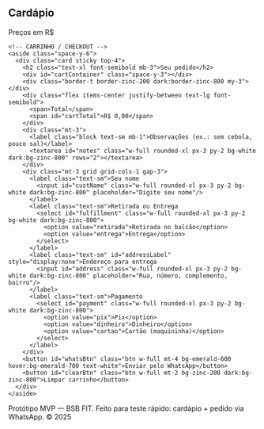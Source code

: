<!DOCTYPE html>
<html lang="pt-br">
<head>
  <meta charset="UTF-8" />
  <meta name="viewport" content="width=device-width, initial-scale=1" />
  <title>Delícias da Narf - Pedido WhatsApp (MVP)</title>
  <!-- Tailwind CDN para estilização rápida -->
  <script src="https://cdn.tailwindcss.com"></script>
  <meta name="color-scheme" content="light dark">
  <style>
    :root { color-scheme: light dark; }
    .btn { @apply px-4 py-2 rounded-2xl shadow font-medium; }
    .card { @apply rounded-2xl shadow p-4 bg-white/70 dark:bg-zinc-900/70; backdrop-filter: blur(6px); }
  </style>
</head>
<body class="min-h-screen bg-gradient-to-br from-emerald-50 to-emerald-100 dark:from-zinc-900 dark:to-zinc-950 text-zinc-900 dark:text-zinc-100">
  <!--
    ⚙️ COMO CONFIGURAR EM 1 MINUTO
    1) Troque o número do WhatsApp na constante OWNER_PHONE (somente dígitos c/ DDI, ex: 5561999999999).
    2) Edite o MENU com seus itens, preços, categorias e opcionais.
    3) Publique o arquivo em Vercel / GitHub Pages ou abra localmente no navegador e teste.

    ➕ Recursos do MVP
    - Cardápio com categorias.
    - Carrinho com total e observações.
    - Coleta de nome, tipo (retirada/entrega), endereço (se entrega) e forma de pagamento.
    - Gera mensagem e abre WhatsApp já preenchido.
  -->

  <header class="max-w-6xl mx-auto px-4 pt-6 pb-2">
    <div class="flex items-center justify-between gap-3">
      <div class="flex items-center gap-3">
        <img src="" id="brandLogo" alt="Logo Delícias da Narf" class="w-10 h-10 rounded-full object-cover ring-1 ring-black/10 hidden"/>
        <h1 class="text-2xl md:text-3xl font-bold">Delícias da Narf — Pedidos</h1>
      </div>
      <a id="qrLink" href="#" class="text-sm underline opacity-80">Gerar QR do Cardápio</a>
    </div>
    <p class="opacity-80 text-sm md:text-base">Faça seu pedido pelo WhatsApp. Escolha os itens, revise no carrinho e clique em “Enviar pelo WhatsApp”.</p>
  </header>

  <main class="max-w-6xl mx-auto px-4 py-4 grid md:grid-cols-3 gap-6">
    <!-- CATEGORIAS + ITENS -->
    <section class="md:col-span-2 space-y-6">
      <div class="card">
        <div class="flex items-center justify-between">
          <h2 class="text-xl font-semibold">Cardápio</h2>
          <div class="text-sm opacity-70">Preços em R$</div>
        </div>
        <div id="menuContainer" class="mt-4 space-y-6"></div>
      </div>
    </section>

    <!-- CARRINHO / CHECKOUT -->
    <aside class="space-y-6">
      <div class="card sticky top-4">
        <h2 class="text-xl font-semibold mb-3">Seu pedido</h2>
        <div id="cartContainer" class="space-y-3"></div>
        <div class="border-t border-zinc-200 dark:border-zinc-800 my-3"></div>
        <div class="flex items-center justify-between text-lg font-semibold">
          <span>Total</span>
          <span id="cartTotal">R$ 0,00</span>
        </div>
        <div class="mt-3">
          <label class="block text-sm mb-1">Observações (ex.: sem cebola, pouco sal)</label>
          <textarea id="notes" class="w-full rounded-xl px-3 py-2 bg-white dark:bg-zinc-800" rows="2"></textarea>
        </div>
        <div class="mt-3 grid grid-cols-1 gap-3">
          <label class="text-sm">Seu nome
            <input id="custName" class="w-full rounded-xl px-3 py-2 bg-white dark:bg-zinc-800" placeholder="Digite seu nome"/>
          </label>
          <label class="text-sm">Retirada ou Entrega
            <select id="fulfillment" class="w-full rounded-xl px-3 py-2 bg-white dark:bg-zinc-800">
              <option value="retirada">Retirada no balcão</option>
              <option value="entrega">Entrega</option>
            </select>
          </label>
          <label class="text-sm" id="addressLabel" style="display:none">Endereço para entrega
            <input id="address" class="w-full rounded-xl px-3 py-2 bg-white dark:bg-zinc-800" placeholder="Rua, número, complemento, bairro"/>
          </label>
          <label class="text-sm">Pagamento
            <select id="payment" class="w-full rounded-xl px-3 py-2 bg-white dark:bg-zinc-800">
              <option value="pix">Pix</option>
              <option value="dinheiro">Dinheiro</option>
              <option value="cartao">Cartão (maquininha)</option>
            </select>
          </label>
        </div>
        <button id="whatsBtn" class="btn w-full mt-4 bg-emerald-600 hover:bg-emerald-700 text-white">Enviar pelo WhatsApp</button>
        <button id="clearBtn" class="btn w-full mt-2 bg-zinc-200 dark:bg-zinc-800">Limpar carrinho</button>
      </div>
    </aside>
  </main>

  <footer class="max-w-6xl mx-auto px-4 pb-8 text-xs opacity-70">
    <p>Protótipo MVP — BSB FIT. Feito para teste rápido: cardápio + pedido via WhatsApp. © 2025</p>
  </footer>

  <script>
    // =============================
    // CONFIGURAÇÕES RÁPIDAS
    // =============================
    const OWNER_PHONE = "5561999999999"; // TODO: troque para seu número do WhatsApp (DDI + DDD + número)

    // Taxa de entrega padrão (pode evoluir por CEP/raio)
    const DELIVERY_FEE = 0; // R$ (ajuste se cobrar entrega)  // R$

    // Cardápio: edite como quiser
    const MENU = [
      {
        category: "Marmitas",
        items: [
          { id: "marmita-p", name: "Marmita P", price: 16.90, desc: "Escolha 1 carne.", options: [
            { id: "carne", label: "Carne", type: "single", required: true, choices: [
              { id: "frango", label: "Filé de frango", price: 0 },
              { id: "bisteca", label: "Bisteca suína", price: 0 },
              { id: "linguica", label: "Linguíça suína", price: 0 }
            ]}
          ]},
          { id: "marmita-g", name: "Marmita G", price: 22.00, desc: "Escolha 1 carne.", options: [
            { id: "carne", label: "Carne", type: "single", required: true, choices: [
              { id: "frango", label: "Filé de frango", price: 0 },
              { id: "bisteca", label: "Bisteca suína", price: 0 },
              { id: "linguica-assada", label: "Linguíça assada", price: 0 },
              { id: "carne-panela", label: "Carne de panela", price: 0 },
              { id: "churrasco", label: "Churrasco", price: 0 },
              { id: "feijoada", label: "Feijoada", price: 0 }
            ]}
          ]},
          { id: "marmita-g-mista", name: "Marmita G (Mista)", price: 25.00, desc: "Escolha 2 carnes.", options: [
            { id: "carne1", label: "Carne 1", type: "single", required: true, choices: [
              { id: "frango", label: "Filé de frango", price: 0 },
              { id: "bisteca", label: "Bisteca suína", price: 0 },
              { id: "linguica-assada", label: "Linguíça assada", price: 0 },
              { id: "carne-panela", label: "Carne de panela", price: 0 },
              { id: "churrasco", label: "Churrasco", price: 0 },
              { id: "feijoada", label: "Feijoada", price: 0 }
            ]},
            { id: "carne2", label: "Carne 2", type: "single", required: true, choices: [
              { id: "frango", label: "Filé de frango", price: 0 },
              { id: "bisteca", label: "Bisteca suína", price: 0 },
              { id: "linguica-assada", label: "Linguíça assada", price: 0 },
              { id: "carne-panela", label: "Carne de panela", price: 0 },
              { id: "churrasco", label: "Churrasco", price: 0 },
              { id: "feijoada", label: "Feijoada", price: 0 }
            ]}
          ]}
        ]
      }
    ];

    // =============================
    // ESTADO
    // =============================
    const state = {
      cart: [] // {id, name, basePrice, qty, options: [{groupId, choiceId, label, price}]}
    };

    // =============================
    // HELPERS
    // =============================
    const fmt = (n) => n.toLocaleString('pt-BR', { minimumFractionDigits: 2, maximumFractionDigits: 2 });

    function renderMenu() {
      const container = document.getElementById('menuContainer');
      container.innerHTML = '';
      MENU.forEach(block => {
        const section = document.createElement('div');
        section.innerHTML = `
          <h3 class="text-lg font-semibold mb-2">${block.category}</h3>
          <div class="grid md:grid-cols-2 gap-3" id="cat-${block.category}"></div>
        `;
        container.appendChild(section);

        const catGrid = section.querySelector(`#cat-${CSS.escape(block.category)}`);
        block.items.forEach(item => {
          const card = document.createElement('div');
          card.className = 'border border-zinc-200 dark:border-zinc-800 rounded-2xl p-3';
          card.innerHTML = `
            <div class="flex items-start justify-between gap-2">
              <div>
                <div class="font-medium">${item.name}</div>
                <div class="text-sm opacity-70">${item.desc || ''}</div>
                <div class="mt-1 font-semibold">R$ ${fmt(item.price)}</div>
              </div>
            </div>
            <div class="mt-2 space-y-2" id="opts-${item.id}"></div>
            <div class="mt-3 flex items-center gap-2">
              <button data-add="${item.id}" class="btn bg-emerald-600 hover:bg-emerald-700 text-white">Adicionar</button>
              <input type="number" min="1" value="1" class="w-16 px-2 py-1 rounded-xl bg-white dark:bg-zinc-800" id="qty-${item.id}"/>
            </div>
          `;
          catGrid.appendChild(card);

          // opções
          const optsWrap = card.querySelector(`#opts-${item.id}`);
          (item.options || []).forEach(group => {
            const optDiv = document.createElement('div');
            optDiv.innerHTML = `<label class="text-sm font-medium">${group.label}</label>`;
            const select = document.createElement('select');
            select.className = 'w-full rounded-xl px-3 py-2 bg-white dark:bg-zinc-800';
            select.dataset.groupId = group.id;
            group.choices.forEach(ch => {
              const o = document.createElement('option');
              o.value = ch.id;
              o.textContent = `${ch.label}${ch.price ? ` (+R$ ${fmt(ch.price)})` : ''}`;
              optDiv.appendChild(select);
              select.appendChild(o);
            });
            optsWrap.appendChild(optDiv);
          });

          // botão adicionar
          card.querySelector(`[data-add="${item.id}"]`).addEventListener('click', () => {
            const qty = Math.max(1, parseInt(card.querySelector(`#qty-${item.id}`).value || '1', 10));
            const chosen = [];
            optsWrap.querySelectorAll('select').forEach(sel => {
              const group = (item.options || []).find(g => g.id === sel.dataset.groupId);
              const choice = group.choices.find(c => c.id === sel.value);
              if (choice) {
                chosen.push({ groupId: group.id, choiceId: choice.id, label: `${group.label}: ${choice.label}` , price: Number(choice.price || 0) });
              }
            });
            addToCart({ id: item.id, name: item.name, basePrice: item.price, qty, options: chosen });
          });
        });
      });
    }

    function addToCart(entry) {
      // Se já existir o mesmo item com mesmas opções, agrupa
      const key = entry.id + '|' + (entry.options || []).map(o => `${o.groupId}:${o.choiceId}`).sort().join(',');
      const found = state.cart.find(c => c.key === key);
      if (found) {
        found.qty += entry.qty;
      } else {
        state.cart.push({ key, ...entry });
      }
      renderCart();
    }

    function removeFromCart(key) {
      state.cart = state.cart.filter(c => c.key !== key);
      renderCart();
    }

    function calcTotal() {
      const subtotal = state.cart.reduce((acc, item) => acc + (item.basePrice + (item.options||[]).reduce((a,b)=>a+b.price,0)) * item.qty, 0);
      const fulfillment = document.getElementById('fulfillment').value;
      const delivery = fulfillment === 'entrega' ? DELIVERY_FEE : 0;
      return { subtotal, delivery, total: subtotal + delivery };
    }

    function renderCart() {
      const wrap = document.getElementById('cartContainer');
      wrap.innerHTML = '';
      if (state.cart.length === 0) {
        wrap.innerHTML = '<div class="opacity-70 text-sm">Seu carrinho está vazio.</div>';
      } else {
        state.cart.forEach(item => {
          const li = document.createElement('div');
          const optsText = (item.options||[]).map(o => o.label).join(' • ');
          const unit = item.basePrice + (item.options||[]).reduce((a,b)=>a+b.price,0);
          li.className = 'flex items-start justify-between gap-3 border border-zinc-200 dark:border-zinc-800 rounded-xl p-2';
          li.innerHTML = `
            <div>
              <div class="font-medium">${item.qty}× ${item.name}</div>
              ${optsText ? `<div class="text-xs opacity-70">${optsText}</div>` : ''}
              <div class="text-sm opacity-80">R$ ${fmt(unit)} un.</div>
            </div>
            <div class="text-right">
              <div class="font-semibold">R$ ${fmt(unit * item.qty)}</div>
              <button class="text-xs underline opacity-70 mt-1" data-remove="${item.key}">remover</button>
            </div>
          `;
          wrap.appendChild(li);
        });
      }
      const totals = calcTotal();
      document.getElementById('cartTotal').textContent = `R$ ${fmt(totals.total)}`;
    }

    function buildWhatsMessage() {
      const name = (document.getElementById('custName').value || '').trim();
      const notes = (document.getElementById('notes').value || '').trim();
      const fulfillment = document.getElementById('fulfillment').value;
      const address = (document.getElementById('address').value || '').trim();
      const payment = document.getElementById('payment').value;
      const totals = calcTotal();

      const lines = [];
      lines.push(`*Novo pedido — Delícias da Narf*`);
      if (name) lines.push(`Cliente: ${name}`);
      lines.push('');
      state.cart.forEach(item => {
        const opts = (item.options||[]).map(o => o.label).join(' • ');
        const unit = item.basePrice + (item.options||[]).reduce((a,b)=>a+b.price,0);
        lines.push(`• ${item.qty}× ${item.name} — R$ ${fmt(unit * item.qty)}${opts ? ` ( ${opts} )` : ''}`);
      });
      lines.push('');
      lines.push(`Subtotal: R$ ${fmt(totals.subtotal)}`);
      if (fulfillment === 'entrega') lines.push(`Entrega: R$ ${fmt(totals.delivery)}`);
      lines.push(`Total: *R$ ${fmt(totals.total)}*`);
      lines.push('');
      lines.push(`Atendimento: ${fulfillment === 'entrega' ? 'Entrega' : 'Retirada'}`);
      if (fulfillment === 'entrega' && address) lines.push(`Endereço: ${address}`);
      lines.push(`Pagamento: ${payment.toUpperCase()}`);
      if (notes) { lines.push(''); lines.push(`Obs.: ${notes}`); }
      lines.push('');
      lines.push('Confirma por favor? ✅');

      return lines.join('\n');
    }

    function openWhats() {
      if (state.cart.length === 0) {
        alert('Seu carrinho está vazio. Adicione itens antes de enviar.');
        return;
      }
      const msg = buildWhatsMessage();
      const url = `https://wa.me/${OWNER_PHONE}?text=${encodeURIComponent(msg)}`;
      window.open(url, '_blank');
    }

    // Eventos UI básicos
    document.getElementById('whatsBtn').addEventListener('click', openWhats);
    document.getElementById('clearBtn').addEventListener('click', () => { state.cart = []; renderCart(); });

    document.getElementById('fulfillment').addEventListener('change', (e) => {
      const showAddr = e.target.value === 'entrega';
      document.getElementById('addressLabel').style.display = showAddr ? 'block' : 'none';
      renderCart();
    });

    // Link para QR do cardápio (usa o próprio URL da página)
    document.getElementById('qrLink').addEventListener('click', (e) => {
      e.preventDefault();
      const pageUrl = location.href;
      const qrApi = `https://api.qrserver.com/v1/create-qr-code/?size=300x300&data=${encodeURIComponent(pageUrl)}`;
      const w = window.open('', 'qr');
      w.document.write(`<title>QR do Cardápio</title><img alt='QR' src='${qrApi}' style='display:block;margin:24px auto;border-radius:16px;box-shadow:0 10px 30px rgba(0,0,0,.1)'/><p style='text-align:center;font-family:sans-serif'>Escaneie para abrir o cardápio</p>`);
    });

    // Inicialização
    renderMenu();
    renderCart();
  </script>
</body>
</html>
